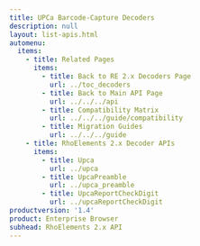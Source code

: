 ```yaml
---
title: UPCa Barcode-Capture Decoders
description: null
layout: list-apis.html
automenu:
  items:
    - title: Related Pages
      items:
        - title: Back to RE 2.x Decoders Page
          url: ../toc_decoders
        - title: Back to Main API Page
          url: ../../../api
        - title: Compatibility Matrix
          url: ../../../guide/compatibility
        - title: Migration Guides
          url: ../../../guide
    - title: RhoElements 2.x Decoder APIs
      items:
        - title: Upca
          url: ../upca
        - title: UpcaPreamble
          url: ../upca_preamble
        - title: UpcaReportCheckDigit
          url: ../upcaReportCheckDigit
productversion: '1.4'
product: Enterprise Browser
subhead: RhoElements 2.x API
---
```




